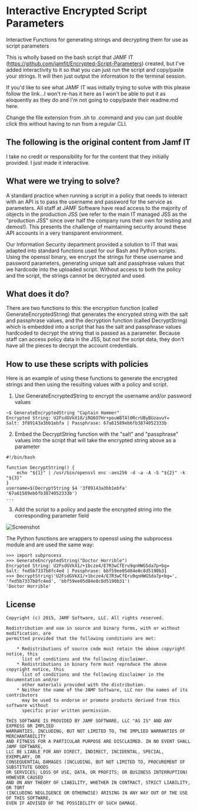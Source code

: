 # Interactive Encrypted Script Parameters

Interactive Functions for generating strings and decrypting them for use as script parameters

This is wholly based on the bash script that JAMF IT (https://github.com/jamfit/Encrypted-Script-Parameters) created, but I've added interactivity to it so that you can just run the script and copy/paste your strings. It will then just output the information to the terminal session.

If you'd like to see what JAMF IT was initially trying to solve with this please follow the link...I won't re-has it here as I won't be able to put it as eloquently as they do and I'm not going to copy/paste their readme.md here.

Change the file extension from .sh to .command and you can just double click this without having to run from a regular CLI.

## The following is the original content from Jamf IT 
I take no credit or responsibility for for the content that they initially provided.  I just made it interactive.

## What were we trying to solve?

A standard practice when running a script in a policy that needs to interact with an API is to pass the username and password for the service as parameters. All staff at JAMF Software have read access to the majority of objects in the production JSS (we refer to the main IT managed JSS as the "production JSS" since over half the company runs their own for testing and demos!). This presents the challenge of maintaining security around these API accounts in a very transparent environment.

Our Information Security department provided a solution to IT that was adapted into standard functions used for our Bash and Python scripts. Using the openssl binary, we encrypt the strings for these username and password parameters, generating unique salt and passphrase values that we hardcode into the uploaded script. Without access to both the policy and the script, the strings cannot be decrypted and used.

## What does it do?

There are two functions to this: the encryption function (called GenerateEncryptedString) that generates the encrypted string with the salt and passphrase values, and the decryption function (called DecryptString) which is embedded into a script that has the salt and passphrase values hardcoded to decrypt the string that is passed as a parameter. Because staff can access policy data in the JSS, but not the script data, they don't have all the pieces to decrypt the account credentials.

## How to use these scripts with policies

Here is an example of using these functions to generate the encrypted strings and then using the resulting values with a policy and script.

1) Use GenerateEncryptedString to encrypt the username and/or password values

```
~$ GenerateEncryptedString "Captain Hammer"
Encrypted String: U2FsdGVkX18/iRQ6O7Hr+pouW8TAl0RcrUByBUzavuY=
Salt: 3f89143a3bb1ebfa | Passphrase: 67a61589eb6fb3874052333b
```
2) Embed the DecryptString function with the "salt" and "passphrase" values into the script that will take the encrypted string above as a parameter

```
#!/bin/bash

function DecryptString() {
    echo "${1}" | /usr/bin/openssl enc -aes256 -d -a -A -S "${2}" -k "${3}"
}
username=$(DecryptString $4 '3f89143a3bb1ebfa' '67a61589eb6fb3874052333b') 
...
```

3) Add the script to a policy and paste the encrypted string into the corresponding parameter field

![Screenshot](/images/policy.png)

The Python functions are wrappers to openssl using the subprocess module and are used the same way:

```
>>> import subprocess
>>> GenerateEncryptedString("Doctor Horrible")
Encrypted String: U2FsdGVkX1/+1bcze4/E7R3wCfEru9qnHWG5da7p+bg=
Salt: fed5b7337b8fc4ed | Passphrase: bbf59ee05d84e8c8d5190b31
>>> DecryptString('U2FsdGVkX1/+1bcze4/E7R3wCfEru9qnHWG5da7p+bg=', 'fed5b7337b8fc4ed', 'bbf59ee05d84e8c8d5190b31')
'Doctor Horrible'
``` 

## License

```
Copyright (c) 2015, JAMF Software, LLC. All rights reserved.

Redistribution and use in source and binary forms, with or without modification, are
permitted provided that the following conditions are met:

    * Redistributions of source code must retain the above copyright notice, this
      list of conditions and the following disclaimer.
    * Redistributions in binary form must reproduce the above copyright notice, this
      list of conditions and the following disclaimer in the documentation and/or
      other materials provided with the distribution.
    * Neither the name of the JAMF Software, LLC nor the names of its contributors
      may be used to endorse or promote products derived from this software without
      specific prior written permission.
      
THIS SOFTWARE IS PROVIDED BY JAMF SOFTWARE, LLC "AS IS" AND ANY EXPRESS OR IMPLIED
WARRANTIES, INCLUDING, BUT NOT LIMITED TO, THE IMPLIED WARRANTIES OF MERCHANTABILITY
AND FITNESS FOR A PARTICULAR PURPOSE ARE DISCLAIMED. IN NO EVENT SHALL JAMF SOFTWARE,
LLC BE LIABLE FOR ANY DIRECT, INDIRECT, INCIDENTAL, SPECIAL, EXEMPLARY, OR
CONSEQUENTIAL DAMAGES (INCLUDING, BUT NOT LIMITED TO, PROCUREMENT OF SUBSTITUTE GOODS
OR SERVICES; LOSS OF USE, DATA, OR PROFITS; OR BUSINESS INTERRUPTION) HOWEVER CAUSED
AND ON ANY THEORY OF LIABILITY, WHETHER IN CONTRACT, STRICT LIABILITY, OR TORT
(INCLUDING NEGLIGENCE OR OTHERWISE) ARISING IN ANY WAY OUT OF THE USE OF THIS SOFTWARE,
EVEN IF ADVISED OF THE POSSIBILITY OF SUCH DAMAGE.
```
